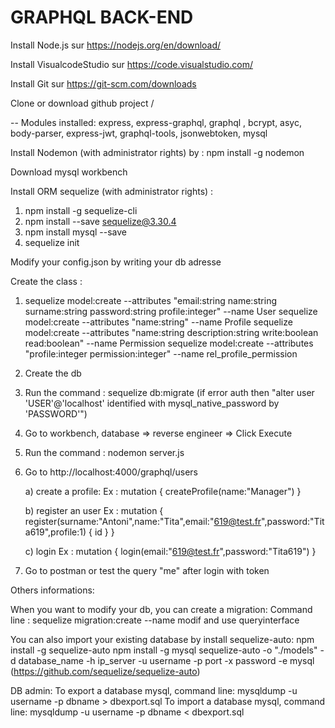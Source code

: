 # GRAPHQL BACK-END  

Install Node.js sur https://nodejs.org/en/download/ 

Install VisualcodeStudio sur https://code.visualstudio.com/  

Install Git sur https://git-scm.com/downloads

Clone or download github project /

-- Modules installed: express, express-graphql, graphql , bcrypt, asyc, body-parser, express-jwt, graphql-tools, jsonwebtoken, mysql

Install Nodemon (with administrator rights) by :  npm install -g nodemon


Download mysql workbench 

Install ORM sequelize (with administrator rights) : 
  
  1) npm install -g sequelize-cli
  2) npm install --save sequelize@3.30.4
  3) npm install mysql --save
  4) sequelize init

Modify your config.json by writing your db adresse

Create the class  : 

1) sequelize model:create --attributes "email:string name:string surname:string password:string profile:integer" --name User
   sequelize model:create --attributes "name:string" --name Profile
   sequelize model:create --attributes "name:string description:string write:boolean read:boolean" --name Permission
   sequelize model:create --attributes "profile:integer permission:integer" --name rel_profile_permission

2) Create the db

3) Run the command : sequelize db:migrate (if error auth then "alter user 'USER'@'localhost' identified with mysql_native_password by 'PASSWORD'")

4) Go to workbench, database => reverse engineer => Click Execute

5) Run the command : nodemon server.js

6) Go to http://localhost:4000/graphql/users 
   
   a) create a profile: 
   Ex :
   mutation
    {
      createProfile(name:"Manager")
    }
   
   b) register an user 
   Ex :
   mutation
    {
  register(surname:"Antoni",name:"Tita",email:"619@test.fr",password:"Tita619",profile:1) {
    id
    }
    }
   
   c) login
   Ex : 
   mutation
    {
  login(email:"619@test.fr",password:"Tita619")
    }

7) Go to postman or test the query "me" after login with token

Others informations:

When you want to modify your db, you can create a migration:
Command line : sequelize migration:create --name modif
and use queryinterface

You can also import your existing database by install sequelize-auto:
npm install -g sequelize-auto
npm install -g mysql
sequelize-auto -o "./models" -d database_name -h ip_server -u username -p port -x password -e mysql
(https://github.com/sequelize/sequelize-auto)

DB admin:
To export a database mysql, command line:
mysqldump -u username -p dbname > dbexport.sql
To import a database mysql, command line:
mysqldump -u username -p dbname < dbexport.sql


  

